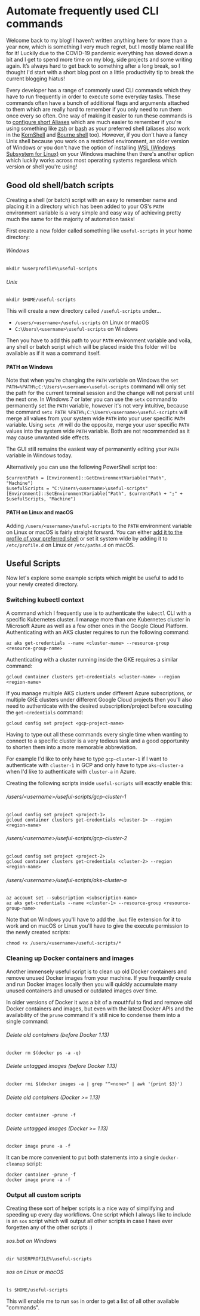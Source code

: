 <!--
    Tags: devops kubernetes docker productivity
-->

# Automate frequently used CLI commands

Welcome back to my blog! I haven’t written anything here for more than a year now, which is something I very much regret, but I mostly blame real life for it! Luckily due to the COVID-19 pandemic everything has slowed down a bit and I get to spend more time on my blog, side projects and some writing again. It’s always hard to get back to something after a long break, so I thought I'd start with a short blog post on a little productivity tip to break the current blogging hiatus!

Every developer has a range of commonly used CLI commands which they have to run frequently in order to execute some everyday tasks. These commands often have a bunch of additional flags and arguments attached to them which are really hard to remember if you only need to run them once every so often. One way of making it easier to run these commands is to [configure short Aliases](https://thorsten-hans.com/5-types-of-zsh-aliases) which are much easier to remember if you're using something like [zsh](https://www.zsh.org/) or [bash](https://www.gnu.org/software/bash/) as your preferred shell (aliases also work in the [KornShell](http://www.kornshell.org/) and [Bourne shell](https://en.wikipedia.org/wiki/Bourne_shell) too). However, if you don't have a fancy Unix shell because you work on a restricted environment, an older version of Windows or you don't have the option of installing [WSL (Windows Subsystem for Linux)](https://docs.microsoft.com/en-us/windows/wsl/) on your Windows machine then there's another option which luckily works across most operating systems regardless which version or shell you're using!

## Good old shell/batch scripts

Creating a shell (or batch) script with an easy to remember name and placing it in a directory which has been added to your OS's `PATH` environment variable is a very simple and easy way of achieving pretty much the same for the majority of automation tasks!
 
First create a new folder called something like `useful-scripts` in your home directory:
 
###### Windows
 
```
mkdir %userprofile%\useful-scripts
```

###### Unix

```
mkdir $HOME/useful-scripts
```

This will create a new directory called `/useful-scripts` under... 

- `/users/<username>/useful-scripts` on Linux or macOS
- `C:\Users\<username>\useful-scripts` on Windows

Then you have to add this path to your `PATH` environment variable and voila, any shell or batch script which will be placed inside this folder will be available as if it was a command itself.

#### PATH on Windows

Note that when you're changing the `PATH` variable on Windows the `set PATH=%PATH%;C:\Users\<username>\useful-scripts` command will only set the path for the current terminal session and the change will not persist until the next one. In Windows 7 or later you can use the `setx` command to permanently set the `PATH` variable, however it's not very intuitive, because the command `setx PATH %PATH%;C:\Users\<username>\useful-scripts` will merge all values from your system wide `PATH` into your user specific `PATH` variable. Using `setx /M` will do the opposite, merge your user specific `PATH` values into the system wide `PATH` variable. Both are not recommended as it may cause unwanted side effects.

The GUI still remains the easiest way of permanently editing your `PATH` variable in Windows today.

Alternatively you can use the following PowerShell script too:

```
$currentPath = [Environment]::GetEnvironmentVariable("Path", "Machine")
$usefulScripts = "C:\Users\<username>\useful-scripts"
[Environment]::SetEnvironmentVariable("Path", $currentPath + ";" + $usefulScripts, "Machine")
```

#### PATH on Linux and macOS

Adding `/users/<username>/useful-scripts` to the `PATH` environment variable on Linux or macOS is fairly straight forward. You can either [add it to the profile of your preferred shell](https://stackabuse.com/how-to-permanently-set-path-in-linux/) or set it system wide by adding it to `/etc/profile.d` on Linux or `/etc/paths.d` on macOS.

## Useful Scripts

Now let's explore some example scripts which might be useful to add to your newly created directory.

### Switching kubectl context

A command which I frequently use is to authenticate the `kubectl` CLI with a specific Kubernetes cluster. I manage more than one Kubernetes cluster in Microsoft Azure as well as a few other ones in the Google Cloud Platform. Authenticating with an AKS cluster requires to run the following command:

```
az aks get-credentials --name <cluster-name> --resource-group <resource-group-name>
```

Authenticating with a cluster running inside the GKE requires a similar command:

```
gcloud container clusters get-credentials <cluster-name> --region <region-name>
```

If you manage multiple AKS clusters under different Azure subscriptions, or multiple GKE clusters under different Google Cloud projects then you'll also need to authenticate with the desired subscription/project before executing the `get-credentials` command:

```
gcloud config set project <gcp-project-name>
```

Having to type out all these commands every single time when wanting to connect to a specific cluster is a very tedious task and a good opportunity to shorten them into a more memorable abbreviation.

For example I'd like to only have to type `gcp-cluster-1` if I want to authenticate with `cluster-1` in GCP and only have to type `aks-cluster-a` when I'd like to authenticate with `cluster-a` in Azure.  

Creating the following scripts inside `useful-scripts` will exactly enable this:

###### /users/&lt;username&gt;/useful-scripts/gcp-cluster-1

```
gcloud config set project <project-1>
gcloud container clusters get-credentials <cluster-1> --region <region-name>
```

###### /users/&lt;username&gt;/useful-scripts/gcp-cluster-2

```
gcloud config set project <project-2>
gcloud container clusters get-credentials <cluster-2> --region <region-name>
```

###### /users/&lt;username&gt;/useful-scripts/aks-cluster-a

```
az account set --subscription <subscription-name>
az aks get-credentials --name <cluster-1> --resource-group <resource-group-name>
```

Note that on Windows you'll have to add the `.bat` file extension for it to work and on macOS or Linux you'll have to give the execute permission to the newly created scripts:

```
chmod +x /users/<username>/useful-scripts/*
```

### Cleaning up Docker containers and images

Another immensely useful script is to clean up old Docker containers and remove unused Docker images from your machine. If you frequently create and run Docker images locally then you will quickly accumulate many unused containers and unused or outdated images over time.

In older versions of Docker it was a bit of a mouthful to find and remove old Docker containers and images, but even with the latest Docker APIs and the availability of the `prune` command it's still nice to condense them into a single command:

###### Delete old containers (before Docker 1.13)

```
docker rm $(docker ps -a -q)
```

###### Delete untagged images (before Docker 1.13)

```
docker rmi $(docker images -a | grep "^<none>" | awk '{print $3}')
```

###### Delete old containers (Docker >= 1.13)

```
docker container -prune -f
```

###### Delete untagged images (Docker >= 1.13)

```
docker image prune -a -f
```

It can be more convenient to put both statements into a single `docker-cleanup` script:

```
docker container -prune -f
docker image prune -a -f
```

### Output all custom scripts

Creating these sort of helper scripts is a nice way of simplifying and speeding up every day workflows. One script which I always like to include is an `sos` script which will output all other scripts in case I have ever forgetten any of the other scripts :)

###### sos.bat on Windows

```
dir %USERPROFILE%\useful-scripts
```

###### sos on Linux or macOS

```
ls $HOME/useful-scripts
```

This will enable me to run `sos` in order to get a list of all other available &quot;commands&quot;.

